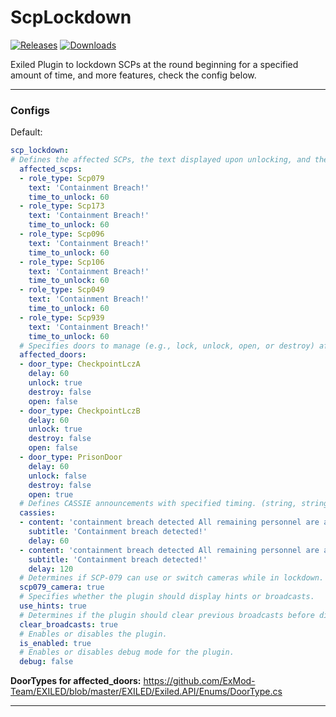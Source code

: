 # ScpLockdown

<a href="https://github.com/Raul125/ScpLockdown/releases"><img src="https://img.shields.io/github/v/release/Raul125/ScpLockdown?include_prereleases&label=Release" alt="Releases"></a>
<a href="https://github.com/Raul125/ScpLockdown/releases"><img src="https://img.shields.io/github/downloads/Raul125/ScpLockdown/total?label=Downloads" alt="Downloads"></a>

Exiled Plugin to lockdown SCPs at the round beginning for a specified amount of time, and more features, check the
config below.<br>

---

### Configs

Default:

```yaml
scp_lockdown:
# Defines the affected SCPs, the text displayed upon unlocking, and the lockdown duration. (RoleTypeId, string, int => RoleType, display text, lockdown time in seconds)
  affected_scps:
  - role_type: Scp079
    text: 'Containment Breach!'
    time_to_unlock: 60
  - role_type: Scp173
    text: 'Containment Breach!'
    time_to_unlock: 60
  - role_type: Scp096
    text: 'Containment Breach!'
    time_to_unlock: 60
  - role_type: Scp106
    text: 'Containment Breach!'
    time_to_unlock: 60
  - role_type: Scp049
    text: 'Containment Breach!'
    time_to_unlock: 60
  - role_type: Scp939
    text: 'Containment Breach!'
    time_to_unlock: 60
  # Specifies doors to manage (e.g., lock, unlock, open, or destroy) after a delay. These doors are locked at the start of the round. (DoorType, int, bool, bool, bool => DoorType, delay in seconds, unlock?, open?, destroy?)
  affected_doors:
  - door_type: CheckpointLczA
    delay: 60
    unlock: true
    destroy: false
    open: false
  - door_type: CheckpointLczB
    delay: 60
    unlock: true
    destroy: false
    open: false
  - door_type: PrisonDoor
    delay: 60
    unlock: false
    destroy: false
    open: true
  # Defines CASSIE announcements with specified timing. (string, string, int => CASSIE message text, subtitle text [optional, leave it empty ''], delay in seconds)
  cassies:
  - content: 'containment breach detected All remaining personnel are advised to proceed with standard evacuation protocols'
    subtitle: 'Containment breach detected!'
    delay: 60
  - content: 'containment breach detected All remaining personnel are advised to proceed with standard evacuation protocols'
    subtitle: 'Containment breach detected!'
    delay: 120
  # Determines if SCP-079 can use or switch cameras while in lockdown.
  scp079_camera: true
  # Specifies whether the plugin should display hints or broadcasts.
  use_hints: true
  # Determines if the plugin should clear previous broadcasts before displaying new ones.
  clear_broadcasts: true
  # Enables or disables the plugin.
  is_enabled: true
  # Enables or disables debug mode for the plugin.
  debug: false
```

**DoorTypes for affected_doors:** https://github.com/ExMod-Team/EXILED/blob/master/EXILED/Exiled.API/Enums/DoorType.cs

---
